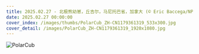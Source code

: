 ```yaml
---
title: 2025.02.27 - 北极熊幼崽，丘吉尔，马尼托巴省，加拿大 (© Eric Baccega/NPL/Minden Pictures)
date: 2025.02.27 00:00:00
cover_index: /images/thumbs/PolarCub_ZH-CN1179361319_533x300.jpg
cover_detail: /images/PolarCub_ZH-CN1179361319_1920x1080.jpg
---
```


![PolarCub](/images/PolarCub_ZH-CN1179361319_1920x1080.jpg)
